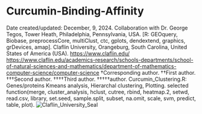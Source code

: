 # Curcumin-Binding-Affinity
Date created/updated: December, 9, 2024. Collaboration with Dr. George Tegos, Tower Heath, Philadelphia, Pennsylvania, USA. 
[R: GEOquery, Biobase, preprocessCore, multiClust, ctc, gplots, dendextend, graphics, grDevices, amap].
Claflin University, Orangeburg, South Carolina, United States of America (USA). 
https://www.claflin.edu/
https://www.claflin.edu/academics-research/schools-departments/school-of-natural-sciences-and-mathematics/department-of-mathematics-computer-science/computer-science
†Corresponding author. ††First author. †††Second author. ††††Third author. †††††author.
Curcumin_Clustering.R: Genes/proteins Kmeans analysis, Hierarchal clustering, Plotting.
selected function(merge, cluster_analysis, hclust, cutree, rbind, heatmap.2, setwd, read.csv, library, set.seed, sample.split, subset, na.omit, scale, svm, predict, table, plot).
![Claflin_University_Seal](https://github.com/user-attachments/assets/dffd9113-848f-437d-8746-71eee8351c65)
